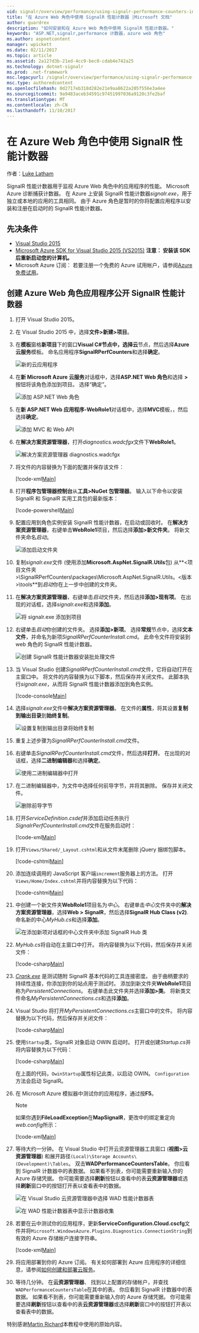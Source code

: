 ```yaml
---
uid: signalr/overview/performance/using-signalr-performance-counters-in-an-azure-web-role
title: "在 Azure Web 角色中使用 SignalR 性能计数器 |Microsoft 文档"
author: guardrex
description: "如何安装和在 Azure Web 角色中使用 SignalR 性能计数器。"
keywords: "ASP.NET,signalr,performance 计数器，azure web 角色"
ms.author: aspnetcontent
manager: wpickett
ms.date: 02/11/2017
ms.topic: article
ms.assetid: 2a127d3b-21ed-4cc9-bec0-cdab4e742a25
ms.technology: dotnet-signalr
ms.prod: .net-framework
msc.legacyurl: /signalr/overview/performance/using-signalr-performance-counters-in-an-azure-web-role
msc.type: authoredcontent
ms.openlocfilehash: 0d2717eb318d282e21e9aa8622a205f556e3a4ee
ms.sourcegitcommit: 9a9483aceb34591c97451997036a9120c3fe2baf
ms.translationtype: MT
ms.contentlocale: zh-CN
ms.lasthandoff: 11/10/2017
---
```

# <a name="using-signalr-performance-counters-in-an-azure-web-role"></a>在 Azure Web 角色中使用 SignalR 性能计数器

作者：[Luke Latham](https://github.com/guardrex)

SignalR 性能计数器用于监视 Azure Web 角色中的应用程序的性能。 Microsoft Azure 诊断捕获计数器。 在 Azure 上安装 SignalR 性能计数器*signalr.exe*，用于独立或本地的应用的工具相同。 由于 Azure 角色是暂时的你将配置应用程序以安装和注册在启动时的 SignalR 性能计数器。

## <a name="prerequisites"></a>先决条件

* [Visual Studio 2015](https://www.visualstudio.com/vs/visual-studio-express/)
* [Microsoft Azure SDK for Visual Studio 2015 (VS2015)](https://azure.microsoft.com/downloads/) **注意： 安装该 SDK 后重新启动您的计算机。**
* Microsoft Azure 订阅： 若要注册一个免费的 Azure 试用帐户，请参阅[Azure 免费试用](https://azure.microsoft.com/free/)。

## <a name="creating-an-azure-web-role-application-that-exposes-signalr-performance-counters"></a>创建 Azure Web 角色应用程序公开 SignalR 性能计数器

1. 打开 Visual Studio 2015。

2. 在 Visual Studio 2015 中，选择**文件&gt;新建&gt;项目**。

3. 在**模板**窗格**新项目**下的窗口**Visual C#**节点中，选择**云**节点，然后选择**Azure 云服务**模板。 命名应用程序**SignalRPerfCounters**和选择**确定**。

   ![新的云应用程序](using-signalr-performance-counters-in-an-azure-web-role/_static/image1.png)
    
4. 在**新 Microsoft Azure 云服务**对话框中，选择**ASP.NET Web 角色**和选择 **&gt;** 按钮将该角色添加到项目。 选择“确定”。

   ![添加 ASP.NET Web 角色](using-signalr-performance-counters-in-an-azure-web-role/_static/image2.png)
    
5. 在**新 ASP.NET Web 应用程序-WebRole1**对话框中，选择**MVC**模板，，然后选择**确定**。

   ![添加 MVC 和 Web API](using-signalr-performance-counters-in-an-azure-web-role/_static/image3.png)
    
6. 在**解决方案资源管理器**，打开*diagnostics.wadcfgx*文件下**WebRole1**。

   ![解决方案资源管理器 diagnostics.wadcfgx](using-signalr-performance-counters-in-an-azure-web-role/_static/image4.png)
    
7. 将文件的内容替换为下面的配置并保存该文件：

   [!code-xml[Main](using-signalr-performance-counters-in-an-azure-web-role/samples/sample1.xml)]
    
8. 打开**程序包管理器控制台**从**工具&gt;NuGet 包管理器**。 输入以下命令以安装 SignalR 和 SignalR 实用工具包的最新版本：

   [!code-powershell[Main](using-signalr-performance-counters-in-an-azure-web-role/samples/sample2.ps1)]
    
9. 配置应用到角色实例安装 SignalR 性能计数器，在启动或回收时。 在**解决方案资源管理器**，右键单击**WebRole1**项目，然后选择**添加&gt;新文件夹**。 将新文件夹命名*启动*。

   ![添加启动文件夹](using-signalr-performance-counters-in-an-azure-web-role/_static/image5.png)
    
10. 复制*signalr.exe*文件 (使用添加**Microsoft.AspNet.SignalR.Utils**包) 从**&lt;项目文件夹&gt;\SignalRPerfCounters\packages\Microsoft.AspNet.SignalR.Utils。&lt;版本&gt;\tools**到*启动*你在上一步中创建的文件夹。

11. 在**解决方案资源管理器**，右键单击*启动*文件夹，然后选择**添加&gt;现有项**。 在出现的对话框，选择*signalr.exe*和选择**添加**。

    ![将 signalr.exe 添加到项目](using-signalr-performance-counters-in-an-azure-web-role/_static/image6.png)
    
12. 右键单击*启动*你创建的文件夹。 选择**添加&gt;新项**。 选择**常规**节点中，选择**文本文件**，并命名为新项*SignalRPerfCounterInstall.cmd*。 此命令文件将安装到 web 角色的 SignalR 性能计数器。

    ![创建 SignalR 性能计数器安装批处理文件](using-signalr-performance-counters-in-an-azure-web-role/_static/image7.png)
     
13. 当 Visual Studio 创建*SignalRPerfCounterInstall.cmd*文件，它将自动打开在主窗口中。 将文件的内容替换为以下脚本，然后保存并关闭文件。 此脚本执行*signalr.exe*，从而将 SignalR 性能计数器添加到角色实例。

    [!code-console[Main](using-signalr-performance-counters-in-an-azure-web-role/samples/sample3.cmd)]
    
14. 选择*signalr.exe*文件中**解决方案资源管理器**。 在文件的**属性**，将其设置**复制到输出目录**到**始终复制**。

    ![设置复制到输出目录将始终复制](using-signalr-performance-counters-in-an-azure-web-role/_static/image8.png)
    
15. 重复上述步骤为*SignalRPerfCounterInstall.cmd*文件。

    
16. 右键单击*SignalRPerfCounterInstall.cmd*文件，然后选择**打开**。 在出现的对话框，选择**二进制编辑器**和选择**确定**。

    ![使用二进制编辑器中打开](using-signalr-performance-counters-in-an-azure-web-role/_static/image9.png)
    
17. 在二进制编辑器中，为文件中选择任何前导字节，并将其删除。 保存并关闭文件。

    ![删除前导字节](using-signalr-performance-counters-in-an-azure-web-role/_static/image10.png)
    
18. 打开*ServiceDefinition.csdef*并添加启动任务执行*SignalrPerfCounterInstall.cmd*文件在服务启动时：

    [!code-xml[Main](using-signalr-performance-counters-in-an-azure-web-role/samples/sample4.xml?highlight=4-7)]
    
19. 打开`Views/Shared/_Layout.cshtml`和从文件末尾删除 jQuery 捆绑包脚本。

    [!code-cshtml[Main](using-signalr-performance-counters-in-an-azure-web-role/samples/sample5.cshtml)]
    
20. 添加连续调用的 JavaScript 客户端`increment`服务器上的方法。 打开`Views/Home/Index.cshtml`并将内容替换为以下代码：

    [!code-cshtml[Main](using-signalr-performance-counters-in-an-azure-web-role/samples/sample6.cshtml)]
    
21. 中创建一个新文件夹**WebRole1**项目名为*中心*。 右键单击*中心*文件夹中的**解决方案资源管理器**，选择**Web &gt; SignalR**，然后选择**SignalR Hub Class (v2)**. 命名新的中心*MyHub.cs*和选择**添加**。

    ![在添加新项对话框的中心文件夹中添加 SignalR Hub 类](using-signalr-performance-counters-in-an-azure-web-role/_static/image13.png)

22. *MyHub.cs*将自动在主窗口中打开。 将内容替换为以下代码，然后保存并关闭文件：

    [!code-csharp[Main](using-signalr-performance-counters-in-an-azure-web-role/samples/sample7.cs)]
    
23. *[Crank.exe](signalr-connection-density-testing-with-crank.md)* 是测试随附 SignalR 基本代码的工具连接密度。 由于曲柄要求的持续性连接，你添加到你的站点用于测试时。 添加到新文件夹**WebRole1**项目称为*PersistentConnections*。 右键单击此文件夹并选择**添加&gt;类**。 将新类文件命名*MyPersistentConnections.cs*和选择**添加**。

24. Visual Studio 将打开*MyPersistentConnections.cs*主窗口中的文件。 将内容替换为以下代码，然后保存并关闭文件：

    [!code-csharp[Main](using-signalr-performance-counters-in-an-azure-web-role/samples/sample8.cs)]
    
25. 使用`Startup`类，SignalR 对象启动 OWIN 启动时。 打开或创建*Startup.cs*并将内容替换为以下代码：

    [!code-csharp[Main](using-signalr-performance-counters-in-an-azure-web-role/samples/sample9.cs)]
    
    在上面的代码，`OwinStartup`属性标记此类，以启动 OWIN。 `Configuration`方法会启动 SignalR。
    
26. 在 Microsoft Azure 模拟器中测试你的应用程序，通过按**F5**。

    > [!NOTE]
    > 如果你遇到**FileLoadException**在**MapSignalR**，更改中的绑定重定向*web.config*所示：

    [!code-xml[Main](using-signalr-performance-counters-in-an-azure-web-role/samples/sample12.xml?highlight=3,7)]
    
27. 等待大约一分钟。 在 Visual Studio 中打开云资源管理器工具窗口 (**视图&gt;云资源管理器**) 和展开路径`(Local)\Storage Accounts\(Development)\Tables`。 双击**WADPerformanceCountersTable**。 你应看到 SignalR 计数器中的表数据。 如果看不到表，你可能需要重新输入你的 Azure 存储凭据。 你可能需要选择**刷新**按钮以查看中的表**云资源管理器**或选择**刷新**窗口中的按钮打开表以查看表中的数据。

    ![在 Visual Studio 云资源管理器中选择 WAD 性能计数器表](using-signalr-performance-counters-in-an-azure-web-role/_static/image11.png)

    ![在 WAD 性能计数器表中显示计数器收集](using-signalr-performance-counters-in-an-azure-web-role/_static/image12.png)
    
28. 若要在云中测试你的应用程序，更新**ServiceConfiguration.Cloud.cscfg**文件并将`Microsoft.WindowsAzure.Plugins.Diagnostics.ConnectionString`到有效的 Azure 存储帐户连接字符串。

    [!code-xml[Main](using-signalr-performance-counters-in-an-azure-web-role/samples/sample10.xml)]

29. 将应用部署到你的 Azure 订阅。 有关如何部署到 Azure 应用程序的详细信息，请参阅[如何创建和部署云服务](https://docs.microsoft.com/azure/cloud-services/cloud-services-how-to-create-deploy)。

30. 等待几分钟。 在**云资源管理器**、 找到以上配置的存储帐户，并查找`WADPerformanceCountersTable`在其中的表。 你应看到 SignalR 计数器中的表数据。 如果看不到表，你可能需要重新输入你的 Azure 存储凭据。 你可能需要选择**刷新**按钮以查看中的表**云资源管理器**或选择**刷新**窗口中的按钮打开表以查看表中的数据。

特别感谢[Martin Richard](https://social.msdn.microsoft.com/profile/Martin+Richard)本教程中使用的原始内容。
